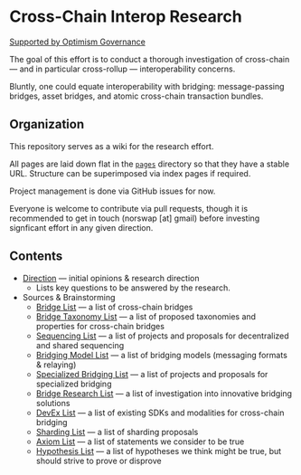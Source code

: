 # Cross-Chain Interop Research

[Supported by Optimism Governance](https://app.charmverse.io/op-grants/page-2498144202521042)

The goal of this effort is to conduct a thorough investigation of cross-chain — and in particular
cross-rollup — interoperability concerns.

Bluntly, one could equate interoperability with bridging: message-passing bridges, asset bridges,
and atomic cross-chain transaction bundles.

## Organization

This repository serves as a wiki for the research effort.

All pages are laid down flat in the [`pages`](./pages) directory so that they have a stable URL.
Structure can be superimposed via index pages if required.

Project management is done via GitHub issues for now.

Everyone is welcome to contribute via pull requests, though it is recommended to get in touch
(norswap [at] gmail) before investing signficant effort in any given direction.

## Contents

- [Direction](./pages/direction.md) — initial opinions & research direction  
  - Lists key questions to be answered by the research.
- Sources & Brainstorming
  - [Bridge List](./pages/bridge-list.md) — a list of cross-chain bridges
  - [Bridge Taxonomy List](./pages/bridge-taxonomy-list.md)
    — a list of proposed taxonomies and properties for cross-chain bridges
  - [Sequencing List](./pages/sequencing-list.md)
    — a list of projects and proposals for decentralized and shared sequencing
  - [Bridging Model List](./pages/bridging-model-list.md)
    — a list of bridging models (messaging formats & relaying)
  - [Specialized Bridging List](./pages/specialized-bridging-list.md)
    — a list of projects and proposals for specialized bridging
  - [Bridge Research List](./pages/bridge-research-list.md)
    — a list of investigation into innovative bridging solutions
  - [DevEx List](./pages/devex-list.md)
    — a list of existing SDKs and modalities for cross-chain bridging
  - [Sharding List](./pages/sharding-list.md)
    — a list of sharding proposals
  - [Axiom List](./pages/axiom-list.md)
    — a list of statements we consider to be true
  - [Hypothesis List](./pages/hypothesis-list.md)
    — a list of hypotheses we think might be true, but should strive to prove or disprove

  